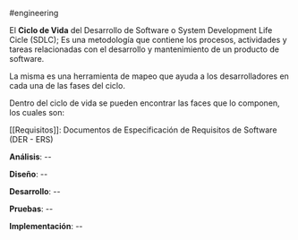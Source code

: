 #engineering 

El **Ciclo de Vida** del Desarrollo de Software o System Development Life Cicle (SDLC); Es una metodología que contiene los procesos, actividades y tareas relacionadas con el desarrollo y mantenimiento de un producto de software.

La misma es una herramienta de mapeo que ayuda a los desarrolladores en cada una de las fases del ciclo.

Dentro del ciclo de vida se pueden encontrar las faces que lo componen, los cuales son:

[[Requisitos]]:
Documentos de Especificación de Requisitos de Software (DER - ERS)

**Análisis**: --

**Diseño**: --

**Desarrollo**: --

**Pruebas**: --

**Implementación**: --

